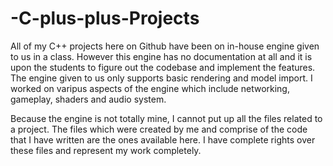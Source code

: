 # -C-plus-plus-Projects

All of my C++ projects here on Github have been on in-house engine given to us in a class. However this engine has no 
documentation at all and it is upon the students to figure out the codebase and implement the features. The engine given to us 
only supports basic rendering and model import. I worked on varipus aspects of the engine which include networking, gameplay, 
shaders and audio system. 

Because the engine is not totally mine, I cannot put up all the files related to a project. The files which were created by me and 
comprise of the code that I have written are the ones available here. I have complete rights over these files and represent my
work completely. 
